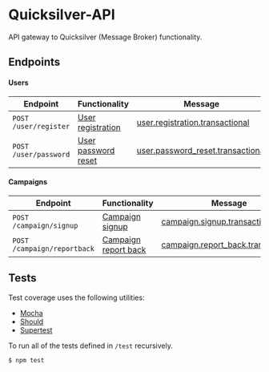 # Quicksilver-API
API gateway to Quicksilver (Message Broker) functionality.

## Endpoints

#### Users

| Endpoint               | Functionality                                                              | Message                                                                                            |
| ---------------------- | -------------------------------------------------------------------------- | -------------------------------------------------------------------------------------------------- |
| `POST /user/register`  | [User registration](documentation/endpoints/user.md#user-registration)     | [user.registration.transactional](documentation/messages/user.registration.transactional.md)       |
| `POST /user/password`  | [User password reset](documentation/endpoints/user.md#user-password-reset) | [user.password_reset.transactional](documentation/messages/user.password_reset.transactional.md)   |


#### Campaigns

| Endpoint                    | Functionality                                                                    | Message                                                                                       |
| --------------------------- | -------------------------------------------------------------------------------- | --------------------------------------------------------------------------------------------- |
| `POST /campaign/signup`     | [Campaign signup](documentation/endpoints/campaign.md#campaign-signup)           | [campaign.signup.transactional](documentation/messages/campaign.signup.transactional.md)      |
| `POST /campaign/reportback` | [Campaign report back](documentation/endpoints/campaign.md#campaign-report-back) | [campaign.report_back.transactional](documentation/messages/campaign.signup.transactional.md) |

## Tests
Test coverage uses the following utilities:
- [Mocha](https://www.npmjs.com/package/mocha)
- [Should](https://www.npmjs.com/package/should)
- [Supertest](https://www.npmjs.com/package/supertest)

To run all of the tests defined in `/test` recursively.

```
$ npm test
```